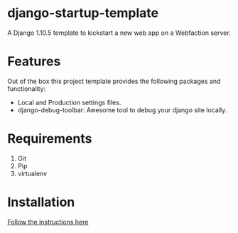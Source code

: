 django-startup-template
=======================

A Django 1.10.5 template to kickstart a new web app on a Webfaction server. 

Features
========
Out of the box this project template provides the following packages and 
functionality:

- Local and Production settings files.
- django-debug-toolbar: Awesome tool to debug your django site locally.

Requirements
=============

1. Git
2. Pip
3. virtualenv

Installation
=======
[Follow the instructions here](http://dimitrisr.github.io/django-startup-template/)